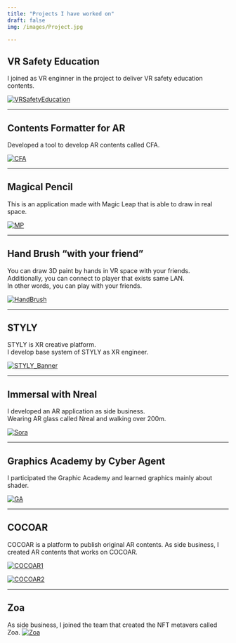 ```yaml
---
title: "Projects I have worked on"
draft: false
img: /images/Project.jpg

---
```


## VR Safety Education

I joined as VR enginner in the project to deliver VR safety education contents.  

[![VRSafetyEducation](/images/VRSafetyEducation.png)](https://www.ntt-tx.co.jp/products/vr-anzen/)

---

## Contents Formatter for AR

Developed a tool to develop AR contents called CFA.  

[![CFA](/images/CFA.png)](https://up-frontier.jp/cfa-sales)

---

## Magical Pencil

This is an application made with Magic Leap that is able to draw in real space.

[![MP](/images/MP.png)](https://world.magicleap.com/ja-jp/details/com.upft.magicalpencil)

---

## Hand Brush “with your friend”

You can draw 3D paint by hands in VR space with your friends.  
Additionally, you can connect to player that exists same LAN.  
In other words, you can play with your friends.  

[![HandBrush](/images/HandBrush.png)](https://sidequestvr.com/app/2215/hand-brush-with-your-friend)

---

## STYLY

STYLY is XR creative platform.  
I develop base system of STYLY as XR engineer.

[![STYLY_Banner](/images/STYLY_Banner.jpg)](https://styly.cc/)

---

## Immersal with Nreal

I developed an AR application as side business.  
Wearing AR glass called Nreal and walking over 200m.

[![Sora](/images/Sora.jpg)](https://twitter.com/kento_xr/status/1465698263667904520?s=20&t=aCNeQbTbBeIj_ww8yddcpQ)

---

## Graphics Academy by Cyber Agent
I participated the Graphic Academy and learned graphics mainly about shader.

[![GA](/images/GA.jpg)](https://youtu.be/97e-LM-oNf4)

---

## COCOAR
COCOAR is a platform to publish original AR contents.
As side business, I created AR contents that works on COCOAR.

[![COCOAR1](/images/COCOAR1.jpg)](https://aro.coco-ar.com/version/cocoar2/install_share.html?YXJvX2lkPU8yMjA1MTAwODg3NDImZW52PWphJmN1c3RvbT0w)

[![COCOAR2](/images/COCOAR2.jpg)](https://aro.coco-ar.com/version/cocoar2/install.html?YXJvX2lkPU8yMjA1MTAwODg3NDImZW52PWph)

---

## Zoa
As side business, I joined the team that created the NFT metavers called Zoa.
[![Zoa](/images/Zoa.jpg)](https://www.hello.zoa.space/)